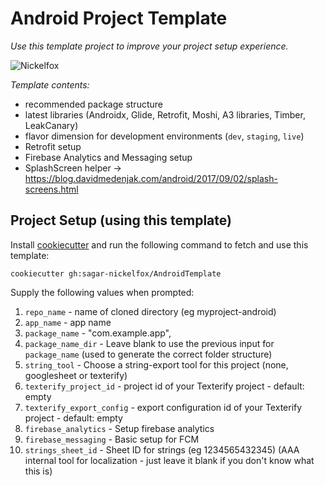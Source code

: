 
# Android Project Template

_Use this template project to improve your project setup experience._

![Nickelfox](https://media-exp1.licdn.com/dms/image/C4D1BAQG8ZmDiozD2Cw/company-background_10000/0/1642578713018?e=2147483647&v=beta&t=Ykkeyj6Mctkar_PdYS64usWqFbgBE6ePZPv7SnS53eg "Nickelfox")

*Template contents:*

* recommended package structure
* latest libraries (Androidx, Glide, Retrofit, Moshi, A3 libraries, Timber, LeakCanary)
* flavor dimension for development environments (`dev`, `staging`, `live`)
* Retrofit setup
* Firebase Analytics and Messaging setup
* SplashScreen helper -> https://blog.davidmedenjak.com/android/2017/09/02/splash-screens.html


## Project Setup (using this template)

Install [cookiecutter](http://cookiecutter.readthedocs.io/en/latest/installation.html) and run the following command to fetch and use this template:
```
cookiecutter gh:sagar-nickelfox/AndroidTemplate
```

Supply the following values when prompted:

1) `repo_name`        - name of cloned directory  (eg   myproject-android)
2) `app_name`         - app name
3) `package_name`     - "com.example.app",
4) `package_name_dir` - Leave blank to use the previous input for `package_name` (used to generate the correct folder structure)
5) `string_tool`      - Choose a string-export tool for this project (none, googlesheet or texterify)
6) `texterify_project_id` - project id of your Texterify project - default: empty
7) `texterify_export_config` - export configuration id of your Texterify project - default: empty
8) `firebase_analytics` - Setup firebase analytics
9) `firebase_messaging` - Basic setup for FCM
10) `strings_sheet_id` - Sheet ID for strings (eg 1234565432345) (AAA internal tool for localization - just leave it blank if you don't know what this is)


